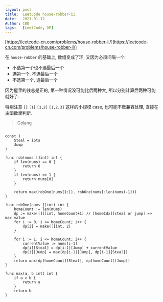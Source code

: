 ```yaml
---
layout: post
title:  LeetCode house-robber-ii
date:   2021-01-12
Author: CBD
tags:   [LeetCode, DP]
---
```


[https://leetcode-cn.com/problems/house-robber-ii/](https://leetcode-cn.com/problems/house-robber-ii/)

在 `house-robber` 的基础上, 数组变成了环, 又因为必须间隔一个:

* 不选第一个也不选最后一个
* 选第一个, 不选最后一个
* 不选第一个, 选最后一个

因为屋里的钱总是正的, 第一种情况没可能比后两种大, 所以分别计算后两种可能就好了.

特别注意 `[]` `[1]` `[1,2]` `[1,2,3]` 这样的小规模 case, 也可能不做兼容处理, 直接在主函数里判断.

> Golang

```golang

const (
	Steal = iota
	Jump
)

func rob(nums []int) int {
	if len(nums) == 0 {
		return 0
	}
	if len(nums) == 1 {
		return nums[0]
	}
	
	return max(robOne(nums[1:]), robOne(nums[:len(nums)-1]))
}

func robOne(nums []int) int {
	homeCount := len(nums)
	dp := make([][]int, homeCount+1) // [homeIdx][steal or jump] => max value
	for i := 0; i <= homeCount; i++ {
		dp[i] = make([]int, 2)
	}

	for i := 1; i <= homeCount; i++ {
		currentValue := nums[i-1]
		dp[i][Steal] = dp[i-1][Jump] + currentValue
		dp[i][Jump] = max(dp[i-1][Jump], dp[i-1][Steal])
	}
	return max(dp[homeCount][Steal], dp[homeCount][Jump])
}

func max(a, b int) int {
	if a > b {
		return a
	}
	return b
}

```
